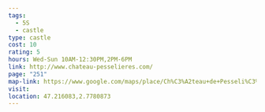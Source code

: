 ```yaml
---
tags:
  - 5S
  - castle
type: castle
cost: 10
rating: 5
hours: Wed-Sun 10AM-12:30PM,2PM-6PM
link: http://www.chateau-pesselieres.com/
page: "251"
map-link: https://www.google.com/maps/place/Ch%C3%A2teau+de+Pesseli%C3%A8res/@47.2161076,2.7758513,17z/data=!3m1!4b1!4m6!3m5!1s0x47f00ee33900cd8b:0x82cf1876a3400f2a!8m2!3d47.216104!4d2.7784262!16s%2Fg%2F120j3lhh?entry=ttu&g_ep=EgoyMDI0MDkxMS4wIKXMDSoASAFQAw%3D%3D
visit: 
location: 47.216083,2.7780873
---
```

